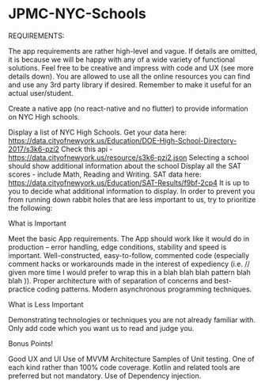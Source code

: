 # JPMC-NYC-Schools
REQUIREMENTS:

The app requirements are rather high-level and vague. If details are omitted, it is because we will be happy with any of a wide variety of functional solutions. Feel free to be creative and impress with code and UX (see more details down). You are allowed to use all the online resources you can find and use any 3rd party library if desired. Remember to make it useful for an actual user/student.

Create a native app (no react-native and no flutter) to provide information on NYC High schools.

Display a list of NYC High Schools.
Get your data here: https://data.cityofnewyork.us/Education/DOE-High-School-Directory-2017/s3k6-pzi2
Check this api - https://data.cityofnewyork.us/resource/s3k6-pzi2.json
Selecting a school should show additional information about the school
Display all the SAT scores - include Math, Reading and Writing.
SAT data here: https://data.cityofnewyork.us/Education/SAT-Results/f9bf-2cp4
It is up to you to decide what additional information to display.
In order to prevent you from running down rabbit holes that are less important to us, try to prioritize the following:

What is Important

Meet the basic App requirements.
The App should work like it would do in production – error handling, edge conditions, stability and speed is important.
Well-constructed, easy-to-follow, commented code (especially comment hacks or workarounds made in the interest of expediency (i.e. // given more time I would prefer to wrap this in a blah blah blah pattern blah blah )).
Proper architecture with of separation of concerns and best-practice coding patterns.
Modern asynchronous programming techniques.
 

What is Less Important

Demonstrating technologies or techniques you are not already familiar with.
Only add code which you want us to read and judge you.
 

Bonus Points!

Good UX and UI
Use of MVVM Architecture
Samples of Unit testing. One of each kind rather than 100% code coverage.
Kotlin and related tools are preferred but not mandatory.
Use of Dependency injection.
